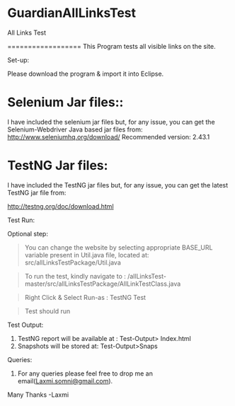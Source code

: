 GuardianAllLinksTest
====================

All Links Test

==================
This Program tests all visible links on the site.


Set-up:

Please download the program & import it into Eclipse.

# Selenium Jar files::
I have included the selenium jar files but, for any issue, you can get the Selenium-Webdriver Java based jar files from:
http://www.seleniumhq.org/download/
Recommended version: 2.43.1

# TestNG Jar files:
I have included the TestNG jar files but, for any issue, you can get the latest TestNG jar file from:

http://testng.org/doc/download.html


Test Run:

Optional step:
> You can change the website by selecting appropriate BASE_URL variable present in Util.java file, located at:
src/allLinksTestPackage/Util.java


> To run the test, kindly navigate to :
/allLinksTest-master/src/allLinksTestPackage/AllLinkTestClass.java

> Right Click & Select Run-as : TestNG Test

> Test should run

Test Output:

1. TestNG report will be available at : Test-Output> Index.html
2. Snapshots will be stored at: Test-Output>Snaps

Queries:
1. For any queries please feel free to drop me an email(Laxmi.somni@gmail.com).


Many Thanks
-Laxmi


